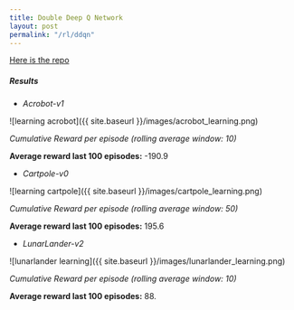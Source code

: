```yaml
---
title: Double Deep Q Network
layout: post
permalink: "/rl/ddqn"
---
```


[Here is the repo](https://github.com/BenoitLeguay/DDQN)

##### Results

- *Acrobot-v1*

![learning acrobot]({{ site.baseurl }}/images/acrobot_learning.png)

*Cumulative Reward per episode (rolling average window: 10)*

**Average reward last 100 episodes:** -190.9

- *Cartpole-v0*

![learning cartpole]({{ site.baseurl }}/images/cartpole_learning.png)

*Cumulative Reward per episode (rolling average window: 50)*

**Average reward last 100 episodes:** 195.6

- *LunarLander-v2*

![lunarlander learning]({{ site.baseurl }}/images/lunarlander_learning.png)

*Cumulative Reward per episode (rolling average window: 10)*

**Average reward last 100 episodes:** 88.